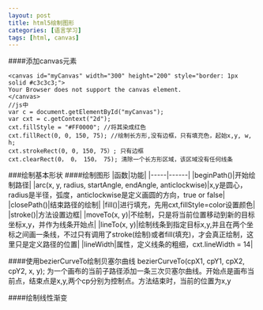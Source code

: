 ```yaml
---
layout: post
title: html5绘制图形
categories: [语言学习]
tags: [html, canvas]
---
```

####添加canvas元素

```
<canvas id="myCanvas" width="300" height="200" style="border: 1px solid #c3c3c3;">
Your Browser does not support the canvas element.
</canvas>
//js中
var c = document.getElementById("myCanvas");
var cxt = c.getContext("2d");
cxt.fillStyle = "#FF0000"; //将其染成红色
cxt.fillRect(0, 0, 150, 75); //绘制长方形,没有边框，只有填充色，起始x,y, w, h;
cxt.strokeRect(0, 0, 150, 75）; 只有边框
cxt.clearRect(0， 0， 150， 75); 清除一个长方形区域，该区域没有任何线条
```

###绘制基本形状
####绘制图形
|函数|功能|
|-----|------|
|beginPath()|开始绘制路径|
|arc(x, y, radius, startAngle, endAngle, anticlockwise)|x,y是圆心，radius是半径，弧度，anticlockwise是定义画圆的方向，true or false|
|closePath()|结束路径的绘制|
|fill()|进行填充，先用cxt,fillStyle=color设置颜色|
|stroke()|方法设置边框|
|moveTo(x, y)|不绘制，只是将当前位置移动到新的目标坐标x,y，并作为线条开始点|
|lineTo(x, y)|绘制线条到指定目标x,y,并且在两个坐标之间画一条线，不过只有调用了stroke(绘制)或者fill(填充)，才会真正绘制，这里只是定义路径的位置|
|lineWidth|属性，定义线条的粗细，cxt.lineWidth = 14|

####使用bezierCurveTo绘制贝塞尔曲线
bezierCurveTo(cpX1, cpY1, cpX2, cpY2, x, y);
为一个画布的当前子路径添加一条三次贝塞尔曲线。开始点是画布当前点，结束点是x,y,两个cp分别为控制点。方法结束时，当前的位置为x,y

####绘制线性渐变
